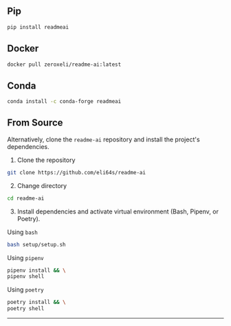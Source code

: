 ## Pip

```sh
pip install readmeai
```

## Docker

```sh
docker pull zeroxeli/readme-ai:latest
```

## Conda

```sh
conda install -c conda-forge readmeai
```


## From Source

Alternatively, clone the `readme-ai` repository and install the project's dependencies.

1. Clone the repository
```sh
git clone https://github.com/eli64s/readme-ai
```

2. Change directory
```sh
cd readme-ai
```

3. Install dependencies and activate virtual environment (Bash, Pipenv, or Poetry).


Using `bash`
```sh
bash setup/setup.sh
```

Using `pipenv`
```sh
pipenv install && \
pipenv shell
```

Using `poetry`
```sh
poetry install && \
poetry shell
```

---

